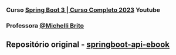 ### Curso [Spring Boot 3 | Curso Completo 2023](https://youtu.be/wlYvA2b1BWI) Youtube

### Professora [@Michelli Brito](https://github.com/MichelliBrito)

## Repositório original - [springboot-api-ebook](https://github.com/MichelliBrito/springboot-api-ebook)
